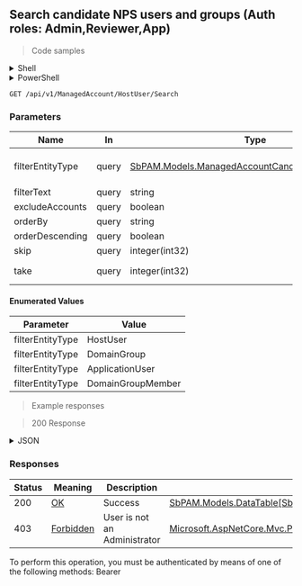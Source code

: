 
## Search candidate NPS users and groups (Auth roles: Admin,Reviewer,App)

<a id="opIdHostUserSearch"></a>

> Code samples

<details><summary>Shell</summary>


```shell
# You can also use wget
curl -X GET /api/v1/ManagedAccount/HostUser/Search \
  -H 'Accept: application/json' \
  -H 'Authorization: Bearer TOKEN'

```


</details>

<details><summary>PowerShell</summary>


```powershell
# PowerShell example

$NPSUrl = "https://localhost:6500"

$Login = @{
    Login = "User"
    Password = "Password"
}
# Cookie container for multi-factor authentication
$WebSession = New-Object Microsoft.PowerShell.Commands.WebRequestSession
$Token = Invoke-RestMethod -Url "$($NPSUrl)/signinBody" -Method POST -Body (ConvertTo-Json $Login) -WebSession $WebSession -ContentType "application/json"
$Token = Invoke-RestMethod -Url "$($NPSUrl)/signin2fa" -Method Post -Body $MfaCode -Headers @{Authorization = "Bearer $Token"} -WebSession $WebSession -ContentType "application/json"

$Headers = @{
    Authorization = "Bearer $Token"
}
Invoke-RestMethod -Method GET -Url "$($NPSUrl)/api/v1/ManagedAccount/HostUser/Search -Headers $Headers -ContentType "application/json"
```


</details>

`GET /api/v1/ManagedAccount/HostUser/Search`

<h3 id="search-candidate-nps-users-and-groups-(auth-roles:-admin,reviewer,app)-parameters">Parameters</h3>

|Name|In|Type|Required|Description|
|---|---|---|---|---|
|filterEntityType|query|[SbPAM.Models.ManagedAccountCandidateViewEntityType](../Models/sbpam.models.managedaccountcandidateviewentitytype.md)|false|Entity type filter - user/group/application/group member|
|filterText|query|string|false|Filter by text|
|excludeAccounts|query|boolean|false|Exclude managed accounts|
|orderBy|query|string|false|Sort by field|
|orderDescending|query|boolean|false|Sort descending ascending|
|skip|query|integer(int32)|false|Start at this item (default: 0)|
|take|query|integer(int32)|false|Return this number of items (default: 100)|

#### Enumerated Values

|Parameter|Value|
|---|---|
|filterEntityType|HostUser|
|filterEntityType|DomainGroup|
|filterEntityType|ApplicationUser|
|filterEntityType|DomainGroupMember|

> Example responses

> 200 Response

<details><summary>JSON</summary>


```json
{
  "data": [
    {
      "entityType": "HostUser",
      "id": "497f6eca-6276-4993-bfeb-53cbbbba6f08",
      "name": "string",
      "displayName": "string",
      "userPrincipalName": "string",
      "samAccountName": "string",
      "email": "string",
      "managed": true,
      "domainConfigId": "0ef2a0ae-0442-42e8-9ed5-4a4ed3f7578e",
      "domainName": "string",
      "managedAccountId": "98c25b84-2c06-4fcd-94c7-306443f45a3d"
    }
  ],
  "recordsTotal": 0
}
```


</details>

<h3 id="search-candidate-nps-users-and-groups-(auth-roles:-admin,reviewer,app)-responses">Responses</h3>

|Status|Meaning|Description|Schema|
|---|---|---|---|
|200|[OK](https://tools.ietf.org/html/rfc7231#section-6.3.1)|Success|[SbPAM.Models.DataTable[SbPAM.Models.ManagedAccountCandidateView]](../Models/sbpam.models.datatable_sbpam.models.managedaccountcandidateview.md)|
|403|[Forbidden](https://tools.ietf.org/html/rfc7231#section-6.5.3)|User is not an Administrator|[Microsoft.AspNetCore.Mvc.ProblemDetails](../Models/microsoft.aspnetcore.mvc.problemdetails.md)|

<aside class="warning">
To perform this operation, you must be authenticated by means of one of the following methods:
Bearer
</aside>


